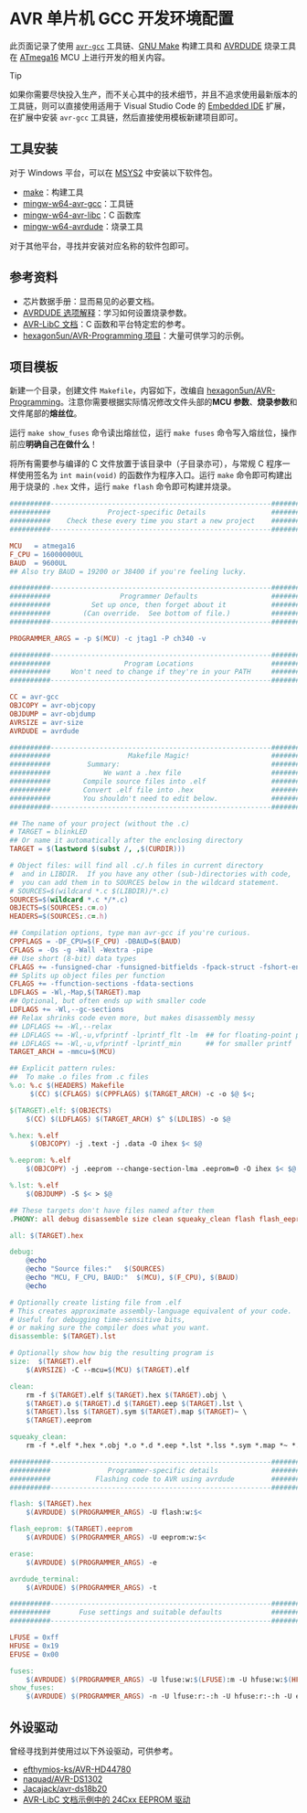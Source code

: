 # AVR 单片机 GCC 开发环境配置

此页面记录了使用 [`avr-gcc`](https://gcc.gnu.org/wiki/avr-gcc) 工具链、[GNU Make](https://www.gnu.org/software/make/) 构建工具和 [AVRDUDE](https://www.nongnu.org/avrdude/) 烧录工具在 [ATmega16](https://www.microchip.com/en-us/product/atmega16) MCU 上进行开发的相关内容。

> [!TIP]
>
> 如果你需要尽快投入生产，而不关心其中的技术细节，并且不追求使用最新版本的工具链，则可以直接使用适用于 Visual Studio Code 的 [Embedded IDE](https://em-ide.com/) 扩展，在扩展中安装 `avr-gcc` 工具链，然后直接使用模板新建项目即可。

## 工具安装

对于 Windows 平台，可以在 [MSYS2](msys2.md) 中安装以下软件包。

- [make](https://packages.msys2.org/base/make)：构建工具
- [mingw-w64-avr-gcc](https://packages.msys2.org/base/mingw-w64-avr-gcc)：工具链
- [mingw-w64-avr-libc](https://packages.msys2.org/base/mingw-w64-avr-libc)：C 函数库
- [mingw-w64-avrdude](https://packages.msys2.org/base/mingw-w64-avrdude)：烧录工具

对于其他平台，寻找并安装对应名称的软件包即可。

## 参考资料

- 芯片数据手册：显而易见的必要文档。
- [AVRDUDE 选项解释](https://www.nongnu.org/avrdude/user-manual/avrdude_3.html)：学习如何设置烧录参数。
- [AVR-LibC 文档](https://avrdudes.github.io/avr-libc/avr-libc-user-manual/)：C 函数和平台特定宏的参考。
- [hexagon5un/AVR-Programming 项目](https://github.com/hexagon5un/AVR-Programming)：大量可供学习的示例。

## 项目模板

新建一个目录，创建文件 `Makefile`，内容如下，改编自 [hexagon5un/AVR-Programming](https://github.com/hexagon5un/AVR-Programming/blob/ad2512ee6799e75e25e70043e8dcc8122cb4f5ab/setupProject/Makefile)。注意你需要根据实际情况修改文件头部的**MCU 参数**、**烧录参数**和文件尾部的**熔丝位**。

运行 `make show_fuses` 命令读出熔丝位，运行 `make fuses` 命令写入熔丝位，操作前应**明确自己在做什么**！

将所有需要参与编译的 C 文件放置于该目录中（子目录亦可），与常规 C 程序一样使用签名为 `int main(void)` 的函数作为程序入口。运行 `make` 命令即可构建出用于烧录的 `.hex` 文件，运行 `make flash` 命令即可构建并烧录。

```makefile
##########------------------------------------------------------##########
##########              Project-specific Details                ##########
##########    Check these every time you start a new project    ##########
##########------------------------------------------------------##########

MCU   = atmega16
F_CPU = 16000000UL
BAUD  = 9600UL
## Also try BAUD = 19200 or 38400 if you're feeling lucky.

##########------------------------------------------------------##########
##########                 Programmer Defaults                  ##########
##########          Set up once, then forget about it           ##########
##########        (Can override.  See bottom of file.)          ##########
##########------------------------------------------------------##########

PROGRAMMER_ARGS = -p $(MCU) -c jtag1 -P ch340 -v

##########------------------------------------------------------##########
##########                  Program Locations                   ##########
##########     Won't need to change if they're in your PATH     ##########
##########------------------------------------------------------##########

CC = avr-gcc
OBJCOPY = avr-objcopy
OBJDUMP = avr-objdump
AVRSIZE = avr-size
AVRDUDE = avrdude

##########------------------------------------------------------##########
##########                   Makefile Magic!                    ##########
##########         Summary:                                     ##########
##########             We want a .hex file                      ##########
##########        Compile source files into .elf                ##########
##########        Convert .elf file into .hex                   ##########
##########        You shouldn't need to edit below.             ##########
##########------------------------------------------------------##########

## The name of your project (without the .c)
# TARGET = blinkLED
## Or name it automatically after the enclosing directory
TARGET = $(lastword $(subst /, ,$(CURDIR)))

# Object files: will find all .c/.h files in current directory
#  and in LIBDIR.  If you have any other (sub-)directories with code,
#  you can add them in to SOURCES below in the wildcard statement.
# SOURCES=$(wildcard *.c $(LIBDIR)/*.c)
SOURCES=$(wildcard *.c */*.c)
OBJECTS=$(SOURCES:.c=.o)
HEADERS=$(SOURCES:.c=.h)

## Compilation options, type man avr-gcc if you're curious.
CPPFLAGS = -DF_CPU=$(F_CPU) -DBAUD=$(BAUD)
CFLAGS = -Os -g -Wall -Wextra -pipe
## Use short (8-bit) data types
CFLAGS += -funsigned-char -funsigned-bitfields -fpack-struct -fshort-enums
## Splits up object files per function
CFLAGS += -ffunction-sections -fdata-sections
LDFLAGS = -Wl,-Map,$(TARGET).map
## Optional, but often ends up with smaller code
LDFLAGS += -Wl,--gc-sections
## Relax shrinks code even more, but makes disassembly messy
## LDFLAGS += -Wl,--relax
## LDFLAGS += -Wl,-u,vfprintf -lprintf_flt -lm  ## for floating-point printf
## LDFLAGS += -Wl,-u,vfprintf -lprintf_min      ## for smaller printf
TARGET_ARCH = -mmcu=$(MCU)

## Explicit pattern rules:
##  To make .o files from .c files
%.o: %.c $(HEADERS) Makefile
	 $(CC) $(CFLAGS) $(CPPFLAGS) $(TARGET_ARCH) -c -o $@ $<;

$(TARGET).elf: $(OBJECTS)
	$(CC) $(LDFLAGS) $(TARGET_ARCH) $^ $(LDLIBS) -o $@

%.hex: %.elf
	 $(OBJCOPY) -j .text -j .data -O ihex $< $@

%.eeprom: %.elf
	$(OBJCOPY) -j .eeprom --change-section-lma .eeprom=0 -O ihex $< $@

%.lst: %.elf
	$(OBJDUMP) -S $< > $@

## These targets don't have files named after them
.PHONY: all debug disassemble size clean squeaky_clean flash flash_eeprom erase avrdude_terminal fuses show_fuses

all: $(TARGET).hex

debug:
	@echo
	@echo "Source files:"   $(SOURCES)
	@echo "MCU, F_CPU, BAUD:"  $(MCU), $(F_CPU), $(BAUD)
	@echo

# Optionally create listing file from .elf
# This creates approximate assembly-language equivalent of your code.
# Useful for debugging time-sensitive bits,
# or making sure the compiler does what you want.
disassemble: $(TARGET).lst

# Optionally show how big the resulting program is
size:  $(TARGET).elf
	$(AVRSIZE) -C --mcu=$(MCU) $(TARGET).elf

clean:
	rm -f $(TARGET).elf $(TARGET).hex $(TARGET).obj \
	$(TARGET).o $(TARGET).d $(TARGET).eep $(TARGET).lst \
	$(TARGET).lss $(TARGET).sym $(TARGET).map $(TARGET)~ \
	$(TARGET).eeprom

squeaky_clean:
	rm -f *.elf *.hex *.obj *.o *.d *.eep *.lst *.lss *.sym *.map *~ *.eeprom

##########------------------------------------------------------##########
##########              Programmer-specific details             ##########
##########           Flashing code to AVR using avrdude         ##########
##########------------------------------------------------------##########

flash: $(TARGET).hex
	$(AVRDUDE) $(PROGRAMMER_ARGS) -U flash:w:$<

flash_eeprom: $(TARGET).eeprom
	$(AVRDUDE) $(PROGRAMMER_ARGS) -U eeprom:w:$<

erase:
	$(AVRDUDE) $(PROGRAMMER_ARGS) -e

avrdude_terminal:
	$(AVRDUDE) $(PROGRAMMER_ARGS) -t

##########------------------------------------------------------##########
##########       Fuse settings and suitable defaults            ##########
##########------------------------------------------------------##########

LFUSE = 0xff
HFUSE = 0x19
EFUSE = 0x00

fuses:
	$(AVRDUDE) $(PROGRAMMER_ARGS) -U lfuse:w:$(LFUSE):m -U hfuse:w:$(HFUSE):m -U efuse:w:$(EFUSE):m
show_fuses:
	$(AVRDUDE) $(PROGRAMMER_ARGS) -n -U lfuse:r:-:h -U hfuse:r:-:h -U efuse:r:-:h
```

## 外设驱动

曾经寻找到并使用过以下外设驱动，可供参考。

- [efthymios-ks/AVR-HD44780](https://github.com/efthymios-ks/AVR-HD44780)
- [naquad/AVR-DS1302](https://github.com/naquad/AVR-DS1302)
- [Jacajack/avr-ds18b20](https://github.com/Jacajack/avr-ds18b20)
- [AVR-LibC 文档示例中的 24Cxx EEPROM 驱动](https://github.com/avrdudes/avr-libc/blob/789e5aa7315a4474bcd07719e92715e09f99a3a0/doc/examples/twitest/twitest.c)
